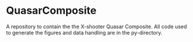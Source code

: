 QuasarComposite
===============
A repository to contain the the X-shooter Quasar Composite.
All code used to generate the figures and data handling are in the py-directory. 

